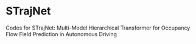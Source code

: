 # STrajNet
Codes for STrajNet: Multi-Model Hierarchical Transformer for Occupancy Flow Field Prediction in Autonomous Driving
